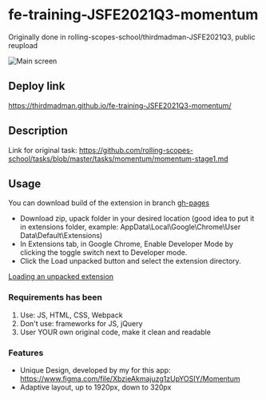 # fe-training-JSFE2021Q3-momentum

Originally done in rolling-scopes-school/thirdmadman-JSFE2021Q3, public reupload

![Main screen](momentum_main_screen.png)

## Deploy link

<https://thirdmadman.github.io/fe-training-JSFE2021Q3-momentum/>

## Description

Link for original task: <https://github.com/rolling-scopes-school/tasks/blob/master/tasks/momentum/momentum-stage1.md>

## Usage

You can download build of the extension in branch [gh-pages](/github/thirdmadman/tree/gh-pages)

* Download zip, upack folder in your desired location (good idea to put it in extensions folder, example: AppData\Local\Google\Chrome\User Data\Default\Extensions)
* In Extensions tab, in Google Chrome, Enable Developer Mode by clicking the toggle switch next to Developer mode.
* Click the Load unpacked button and select the extension directory.

[Loading an unpacked extension](https://developer.chrome.com/docs/extensions/mv3/getstarted/development-basics/#load-unpacked)

### Requirements has been

1. Use: JS, HTML, CSS, Webpack
2. Don't use: frameworks for JS, jQuery
3. User YOUR own original code, make it clean and readable

### Features

* Unique Design, developed by my for this app: <https://www.figma.com/file/XbzieAkmajuzg1zUpYOSIY/Momentum>
* Adaptive layout, up to 1920px, down to 320px
